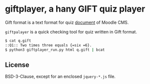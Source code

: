 # giftplayer, a hany GIFT quiz player

Gift format is a text format for quiz [document](https://docs.moodle.org/23/en/GIFT_format) of Moodle CMS.

`giftpalayer` is a quick checking tool for quiz written in Gift format.

```sh
$ cat q.gift
::Q1:: Two times three equals {=six =6}.
$ python3 giftplayer_run.py html q.gift | bcat
```

## License

BSD-3-Clause, except for an enclosed `jquery-*.js` file.
